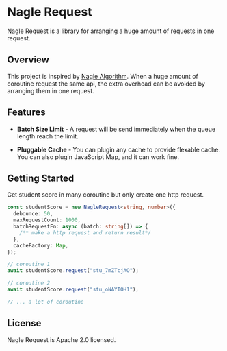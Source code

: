 # Nagle Request

Nagle Request is a library for arranging a huge amount of requests in one request.

## Overview

This project is inspired by [Nagle Algorithm](https://en.wikipedia.org/wiki/Nagle%27s_algorithm). When a huge amount of coroutine request the same api, the extra overhead can be avoided by arranging them in one request.

## Features

- **Batch Size Limit** - A request will be send immediately when the queue length reach the limit.

- **Pluggable Cache** - You can plugin any cache to provide flexable cache. You can also plugin JavaScript Map, and it can work fine.

## Getting Started

Get student score in many coroutine but only create one http request.

```ts
const studentScore = new NagleRequest<string, number>({
  debounce: 50,
  maxRequestCount: 1000,
  batchRequestFn: async (batch: string[]) => {
    /** make a http request and return result*/
  },
  cacheFactory: Map,
});

// coroutine 1
await studentScore.request("stu_7mZTcjAO");

// coroutine 2
await studentScore.request("stu_oNAYIOH1");

// ... a lot of coroutine
```

## License

Nagle Request is Apache 2.0 licensed.
